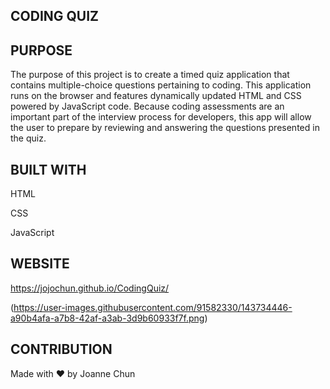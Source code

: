 ## CODING QUIZ

## PURPOSE

The purpose of this project is to create a timed quiz application that contains multiple-choice questions pertaining to coding. This application runs on the browser and features dynamically updated HTML and CSS powered by JavaScript code.
Because coding assessments are an important part of the interview process for developers, this app will allow the user to prepare by reviewing and answering the questions presented in the quiz.

## BUILT WITH

HTML

CSS

JavaScript

## WEBSITE

https://jojochun.github.io/CodingQuiz/

(https://user-images.githubusercontent.com/91582330/143734446-a90b4afa-a7b8-42af-a3ab-3d9b60933f7f.png)

## CONTRIBUTION

Made with ❤️ by Joanne Chun
